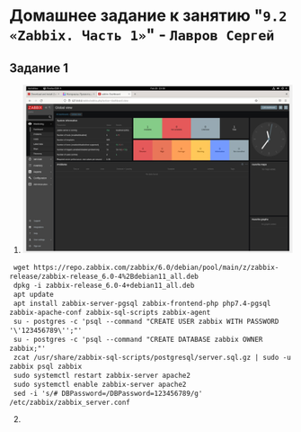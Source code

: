 # Домашнее задание к занятию "`9.2 «Zabbix. Часть 1»`" - `Лавров Сергей`

## Задание 1

1. ![alt_text](https://github.com/SergeyLavrov/8.1.-Git/blob/main/img/zabbix_main.jpg)
  ```
   wget https://repo.zabbix.com/zabbix/6.0/debian/pool/main/z/zabbix-release/zabbix-release_6.0-4%2Bdebian11_all.deb
   dpkg -i zabbix-release_6.0-4+debian11_all.deb
   apt update
   apt install zabbix-server-pgsql zabbix-frontend-php php7.4-pgsql zabbix-apache-conf zabbix-sql-scripts zabbix-agent
   su - postgres -c 'psql --command "CREATE USER zabbix WITH PASSWORD '\'123456789\'';"'
   su - postgres -c 'psql --command "CREATE DATABASE zabbix OWNER zabbix;"'
   zcat /usr/share/zabbix-sql-scripts/postgresql/server.sql.gz | sudo -u zabbix psql zabbix 
   sudo systemctl restart zabbix-server apache2 
   sudo systemctl enable zabbix-server apache2
   sed -i 's/# DBPassword=/DBPassword=123456789/g' /etc/zabbix/zabbix_server.conf
   ```
2. 
